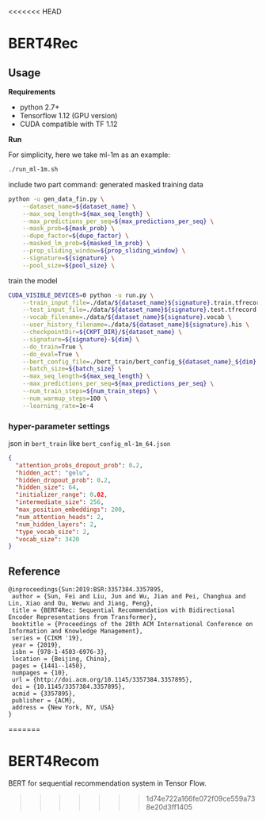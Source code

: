 <<<<<<< HEAD
# BERT4Rec


## Usage

**Requirements**

* python 2.7+
* Tensorflow 1.12 (GPU version)
* CUDA compatible with TF 1.12

**Run**

For simplicity, here we take ml-1m as an example:

``` bash
./run_ml-1m.sh
```
include two part command:
generated masked training data
``` bash
python -u gen_data_fin.py \
    --dataset_name=${dataset_name} \
    --max_seq_length=${max_seq_length} \
    --max_predictions_per_seq=${max_predictions_per_seq} \
    --mask_prob=${mask_prob} \
    --dupe_factor=${dupe_factor} \
    --masked_lm_prob=${masked_lm_prob} \
    --prop_sliding_window=${prop_sliding_window} \
    --signature=${signature} \
    --pool_size=${pool_size} \
```

train the model
``` bash
CUDA_VISIBLE_DEVICES=0 python -u run.py \
    --train_input_file=./data/${dataset_name}${signature}.train.tfrecord \
    --test_input_file=./data/${dataset_name}${signature}.test.tfrecord \
    --vocab_filename=./data/${dataset_name}${signature}.vocab \
    --user_history_filename=./data/${dataset_name}${signature}.his \
    --checkpointDir=${CKPT_DIR}/${dataset_name} \
    --signature=${signature}-${dim} \
    --do_train=True \
    --do_eval=True \
    --bert_config_file=./bert_train/bert_config_${dataset_name}_${dim}.json \
    --batch_size=${batch_size} \
    --max_seq_length=${max_seq_length} \
    --max_predictions_per_seq=${max_predictions_per_seq} \
    --num_train_steps=${num_train_steps} \
    --num_warmup_steps=100 \
    --learning_rate=1e-4
```

### hyper-parameter settings
json in `bert_train` like `bert_config_ml-1m_64.json`

```json
{
  "attention_probs_dropout_prob": 0.2,
  "hidden_act": "gelu",
  "hidden_dropout_prob": 0.2,
  "hidden_size": 64,
  "initializer_range": 0.02,
  "intermediate_size": 256,
  "max_position_embeddings": 200,
  "num_attention_heads": 2,
  "num_hidden_layers": 2,
  "type_vocab_size": 2,
  "vocab_size": 3420
}
```


## Reference

```TeX
@inproceedings{Sun:2019:BSR:3357384.3357895,
 author = {Sun, Fei and Liu, Jun and Wu, Jian and Pei, Changhua and Lin, Xiao and Ou, Wenwu and Jiang, Peng},
 title = {BERT4Rec: Sequential Recommendation with Bidirectional Encoder Representations from Transformer},
 booktitle = {Proceedings of the 28th ACM International Conference on Information and Knowledge Management},
 series = {CIKM '19},
 year = {2019},
 isbn = {978-1-4503-6976-3},
 location = {Beijing, China},
 pages = {1441--1450},
 numpages = {10},
 url = {http://doi.acm.org/10.1145/3357384.3357895},
 doi = {10.1145/3357384.3357895},
 acmid = {3357895},
 publisher = {ACM},
 address = {New York, NY, USA}
} 
```
=======
# BERT4Recom
BERT for sequential recommendation system in Tensor Flow.
>>>>>>> 1d74e722a166fe072f09ce559a738e20d3ff1405
